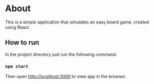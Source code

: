 # About

This is a simple application that simulates an easy board game, created using React.

## How to run

In the project directory just run the following command:

### `npm start`

Then open [http://localhost:3000](http://localhost:3000) to view app in the browser.
